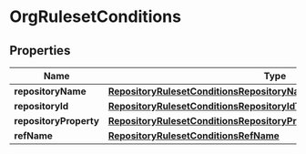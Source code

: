 
# OrgRulesetConditions

## Properties
Name | Type | Description | Notes
------------ | ------------- | ------------- | -------------
**repositoryName** | [**RepositoryRulesetConditionsRepositoryNameTargetRepositoryName**](RepositoryRulesetConditionsRepositoryNameTargetRepositoryName.md) |  | 
**repositoryId** | [**RepositoryRulesetConditionsRepositoryIdTargetRepositoryId**](RepositoryRulesetConditionsRepositoryIdTargetRepositoryId.md) |  | 
**repositoryProperty** | [**RepositoryRulesetConditionsRepositoryPropertyTargetRepositoryProperty**](RepositoryRulesetConditionsRepositoryPropertyTargetRepositoryProperty.md) |  | 
**refName** | [**RepositoryRulesetConditionsRefName**](RepositoryRulesetConditionsRefName.md) |  |  [optional]



